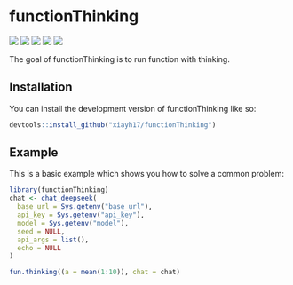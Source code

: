 
# functionThinking

<!-- badges: start -->
![](https://www.r-pkg.org/badges/version-last-release/r.proxy)
![](https://cranlogs.r-pkg.org/badges/grand-total/r.proxy)
![](https://cranlogs.r-pkg.org/badges/last-day/r.proxy)
![](https://cranlogs.r-pkg.org/badges/last-week/r.proxy)
![](https://cranlogs.r-pkg.org/badges/r.proxy)
<!-- badges: end -->

The goal of functionThinking is to run function with thinking.

## Installation

You can install the development version of functionThinking like so:

``` r
devtools::install_github("xiayh17/functionThinking")
```

## Example

This is a basic example which shows you how to solve a common problem:

``` r
library(functionThinking)
chat <- chat_deepseek(
  base_url = Sys.getenv("base_url"),
  api_key = Sys.getenv("api_key"),
  model = Sys.getenv("model"),
  seed = NULL,
  api_args = list(),
  echo = NULL
)

fun.thinking((a = mean(1:10)), chat = chat)
```
